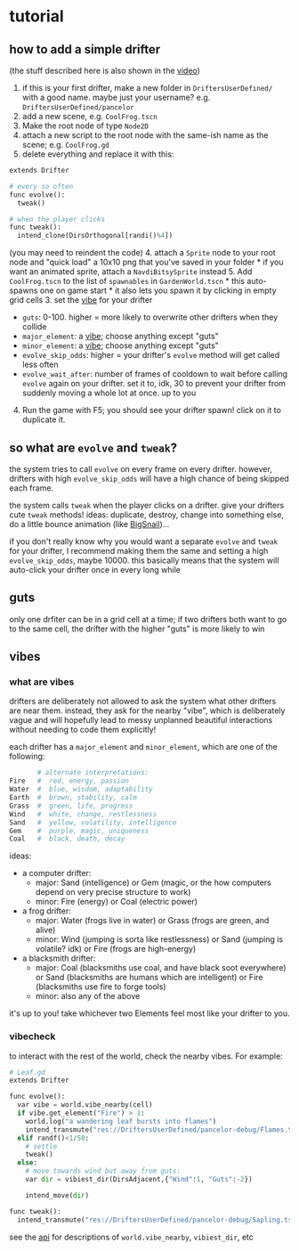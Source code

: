 # tutorial

## how to add a simple drifter

(the stuff described here is also shown in the [video](./video.md))

1. if this is your first drifter, make a new folder in `DriftersUserDefined/` with a good name. maybe just your username? e.g. `DriftersUserDefined/pancelor`
2. add a new scene, e.g. `CoolFrog.tscn`
  1. Make the root node of type `Node2D`
  2. attach a new script to the root node with the same-ish name as the scene; e.g. `CoolFrog.gd`
  3. delete everything and replace it with this:
  ```python
  extends Drifter

  # every so often
  func evolve():
    tweak()

  # when the player clicks
  func tweak():
    intend_clone(DirsOrthogonal[randi()%4])
  ```
  (you may need to reindent the code)
  4. attach a `Sprite` node to your root node and "quick load" a 10x10 png that you've saved in your folder
    * if you want an animated sprite, attach a `NavdiBitsySprite` instead
  5. Add `CoolFrog.tscn` to the list of `spawnables` in `GardenWorld.tscn`
    * this auto-spawns one on game start
    * it also lets you spawn it by clicking in empty grid cells
3. set the [vibe](#vibes) for your drifter
  * `guts`: 0-100. higher = more likely to overwrite other drifters when they collide
  * `major_element`: a [vibe](#vibes); choose anything except "guts"
  * `minor_element`: a [vibe](#vibes); choose anything except "guts"
  * `evolve_skip_odds`: higher = your drifter's `evolve` method will get called less often
  * `evolve_wait_after`: number of frames of cooldown to wait before calling `evolve` again on your drifter. set it to, idk, 30 to prevent your drifter from suddenly moving a whole lot at once. up to you
4. Run the game with F5; you should see your drifter spawn! click on it to duplicate it.

## so what are `evolve` and `tweak`?

the system tries to call `evolve` on every frame on every drifter. however, drifters with high `evolve_skip_odds` will have a high chance of being skipped each frame.

the system calls `tweak` when the player clicks on a drifter. give your drifters cute `tweak` methods! ideas: duplicate, destroy, change into something else, do a little bounce animation (like [BigSnail](../DriftersUserDefined/droqen-test/BigSnail.gd))...

if you don't really know why you would want a separate `evolve` and `tweak` for your drifter, I recommend making them the same and setting a high `evolve_skip_odds`, maybe 10000. this basically means that the system will auto-click your drifter once in every long while

## guts

only one drfiter can be in a grid cell at a time; if two drifters both want to go to the same cell, the drifter with the higher "guts" is more likely to win

## vibes

### what are vibes

drifters are deliberately not allowed to ask the system what other drifters are near them. instead, they ask for the nearby "vibe", which is deliberately vague and will hopefully lead to messy unplanned beautiful interactions without needing to code them explicitly!

each drifter has a `major_element` and `minor_element`, which are one of the following:

```python
       # alternate interpretations:
Fire   #  red, energy, passion
Water  #  blue, wisdom, adaptability
Earth  #  brown, stability, calm
Grass  #  green, life, progress
Wind   #  white, change, restlessness
Sand   #  yellow, volatility, intelligence
Gem    #  purple, magic, uniqueness
Coal   #  black, death, decay
```

ideas:
* a computer drifter:
  * major: Sand (intelligence) or Gem (magic, or the how computers depend on very precise structure to work)
  * minor: Fire (energy) or Coal (electric power)
* a frog drifter:
  * major: Water (frogs live in water) or Grass (frogs are green, and alive)
  * minor: Wind (jumping is sorta like restlessness) or Sand (jumping is volatile? idk) or Fire (frogs are high-energy)
* a blacksmith drifter:
  * major: Coal (blacksmiths use coal, and have black soot everywhere) or Sand (blacksmiths are humans which are intelligent) or Fire (blacksmiths use fire to forge tools)
  * minor: also any of the above

it's up to you! take whichever two Elements feel most like your drifter to you.

### vibecheck

to interact with the rest of the world, check the nearby vibes. For example:

```python
# Leaf.gd
extends Drifter

func evolve():
  var vibe = world.vibe_nearby(cell)
  if vibe.get_element("Fire") > 1:
    world.log("a wandering leaf bursts into flames")
    intend_transmute("res://DriftersUserDefined/pancelor-debug/Flames.tscn")
  elif randf()<1/50:
    # settle
    tweak()
  else:
    # move towards wind but away from guts:
    var dir = vibiest_dir(DirsAdjacent,{"Wind":1, "Guts":-2})

    intend_move(dir)

func tweak():
  intend_transmute("res://DriftersUserDefined/pancelor-debug/Sapling.tscn")
```

see the [api](./api.md) for descriptions of `world.vibe_nearby`, `vibiest_dir`, etc
